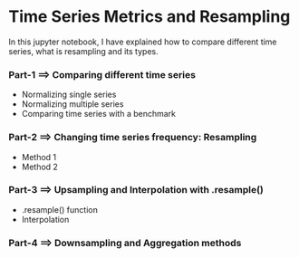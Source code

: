 # Time Series Metrics and Resampling

In this jupyter notebook, I have explained how to compare different time series, what is resampling and its types.

### Part-1 ==> Comparing different time series
* Normalizing single series
* Normalizing multiple series
* Comparing time series with a benchmark

### Part-2 ==> Changing time series frequency: Resampling
* Method 1
* Method 2

### Part-3 ==> Upsampling and Interpolation with .resample()
* .resample() function
* Interpolation

### Part-4 ==> Downsampling and Aggregation methods

